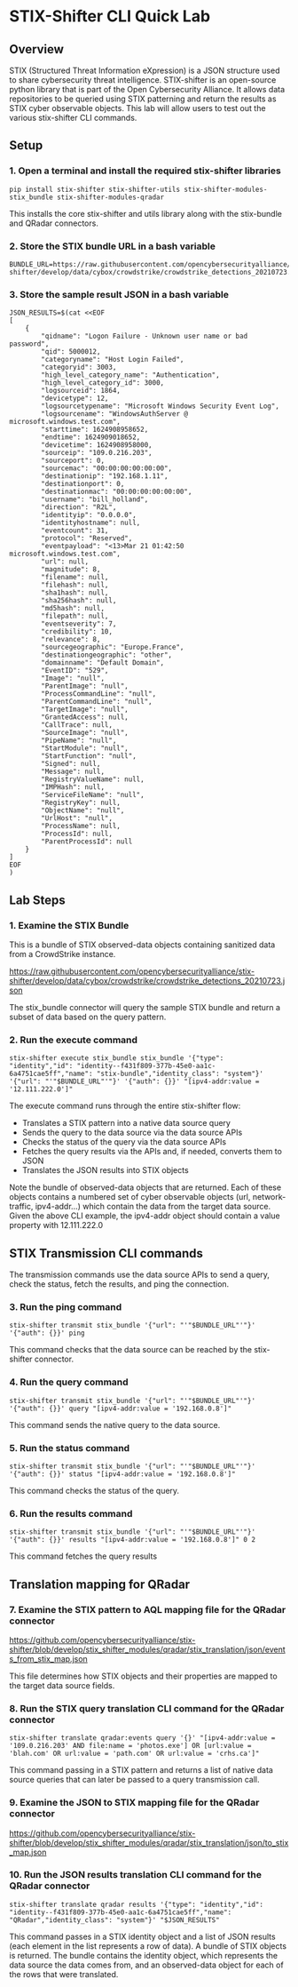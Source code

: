 # STIX-Shifter CLI Quick Lab

## Overview

STIX (Structured Threat Information eXpression) is a JSON structure used to share cybersecurity threat intelligence. STIX-shifter is an open-source python library that is part of the Open Cybersecurity Alliance. It allows data repositories to be queried using STIX patterning and return the results as STIX cyber observable objects. This lab will allow users to test out the various stix-shifter CLI commands.

## Setup

### 1. Open a terminal and install the required stix-shifter libraries

```
pip install stix-shifter stix-shifter-utils stix-shifter-modules-stix_bundle stix-shifter-modules-qradar
```

This installs the core stix-shifter and utils library along with the stix-bundle and QRadar connectors.

### 2. Store the STIX bundle URL in a bash variable

```
BUNDLE_URL=https://raw.githubusercontent.com/opencybersecurityalliance/stix-shifter/develop/data/cybox/crowdstrike/crowdstrike_detections_20210723.json
```

### 3. Store the sample result JSON in a bash variable

```
JSON_RESULTS=$(cat <<EOF 
[
    {
        "qidname": "Logon Failure - Unknown user name or bad password",
        "qid": 5000012,
        "categoryname": "Host Login Failed",
        "categoryid": 3003,
        "high_level_category_name": "Authentication",
        "high_level_category_id": 3000,
        "logsourceid": 1864,
        "devicetype": 12,
        "logsourcetypename": "Microsoft Windows Security Event Log",
        "logsourcename": "WindowsAuthServer @ microsoft.windows.test.com",
        "starttime": 1624908958652,
        "endtime": 1624909018652,
        "devicetime": 1624908958000,
        "sourceip": "109.0.216.203",
        "sourceport": 0,
        "sourcemac": "00:00:00:00:00:00",
        "destinationip": "192.168.1.11",
        "destinationport": 0,
        "destinationmac": "00:00:00:00:00:00",
        "username": "bill_holland",
        "direction": "R2L",
        "identityip": "0.0.0.0",
        "identityhostname": null,
        "eventcount": 31,
        "protocol": "Reserved",
        "eventpayload": "<13>Mar 21 01:42:50 microsoft.windows.test.com",
        "url": null,
        "magnitude": 8,
        "filename": null,
        "filehash": null,
        "sha1hash": null,
        "sha256hash": null,
        "md5hash": null,
        "filepath": null,
        "eventseverity": 7,
        "credibility": 10,
        "relevance": 8,
        "sourcegeographic": "Europe.France",
        "destinationgeographic": "other",
        "domainname": "Default Domain",
        "EventID": "529",
        "Image": "null",
        "ParentImage": "null",
        "ProcessCommandLine": "null",
        "ParentCommandLine": "null",
        "TargetImage": "null",
        "GrantedAccess": null,
        "CallTrace": null,
        "SourceImage": "null",
        "PipeName": "null",
        "StartModule": "null",
        "StartFunction": "null",
        "Signed": null,
        "Message": null,
        "RegistryValueName": null,
        "IMPHash": null,
        "ServiceFileName": "null",
        "RegistryKey": null,
        "ObjectName": "null",
        "UrlHost": "null",
        "ProcessName": null,
        "ProcessId": null,
        "ParentProcessId": null
    }
]
EOF
)
```

## Lab Steps

### 1. Examine the STIX Bundle

This is a bundle of STIX observed-data objects containing sanitized data from a CrowdStrike instance.

https://raw.githubusercontent.com/opencybersecurityalliance/stix-shifter/develop/data/cybox/crowdstrike/crowdstrike_detections_20210723.json

The stix_bundle connector will query the sample STIX bundle and return a subset of data based on the query pattern.

### 2. Run the execute command

```
stix-shifter execute stix_bundle stix_bundle '{"type": "identity","id": "identity--f431f809-377b-45e0-aa1c-6a4751cae5ff","name": "stix-bundle","identity_class": "system"}' '{"url": "'"$BUNDLE_URL"'"}' '{"auth": {}}' "[ipv4-addr:value = '12.111.222.0']"
```

The execute command runs through the entire stix-shifter flow:

-	Translates a STIX pattern into a native data source query
-	Sends the query to the data source via the data source APIs
-	Checks the status of the query via the data source APIs
-	Fetches the query results via the APIs and, if needed, converts them to JSON
-	Translates the JSON results into STIX objects

Note the bundle of observed-data objects that are returned. Each of these objects contains a numbered set of cyber observable objects (url, network-traffic, ipv4-addr…) which contain the data from the target data source. Given the above CLI example, the ipv4-addr object should contain a value property with 12.111.222.0


## STIX Transmission CLI commands

The transmission commands use the data source APIs to send a query, check the status, fetch the results, and ping the connection.

### 3. Run the ping command

```
stix-shifter transmit stix_bundle '{"url": "'"$BUNDLE_URL"'"}' '{"auth": {}}' ping
```

This command checks that the data source can be reached by the stix-shifter connector.

### 4. Run the query command

```
stix-shifter transmit stix_bundle '{"url": "'"$BUNDLE_URL"'"}' '{"auth": {}}' query "[ipv4-addr:value = '192.168.0.8']"
```

This command sends the native query to the data source.

### 5. Run the status command 

```
stix-shifter transmit stix_bundle '{"url": "'"$BUNDLE_URL"'"}' '{"auth": {}}' status "[ipv4-addr:value = '192.168.0.8']"
```

This command checks the status of the query.

### 6. Run the results command

```
stix-shifter transmit stix_bundle '{"url": "'"$BUNDLE_URL"'"}' '{"auth": {}}' results "[ipv4-addr:value = '192.168.0.8']" 0 2
```

This command fetches the query results


## Translation mapping for QRadar


### 7. Examine the STIX pattern to AQL mapping file for the QRadar connector

https://github.com/opencybersecurityalliance/stix-shifter/blob/develop/stix_shifter_modules/qradar/stix_translation/json/events_from_stix_map.json

This file determines how STIX objects and their properties are mapped to the target data source fields. 

### 8. Run the STIX query translation CLI command for the QRadar connector

```
stix-shifter translate qradar:events query '{}' "[ipv4-addr:value = '109.0.216.203' AND file:name = 'photos.exe'] OR [url:value = 'blah.com' OR url:value = 'path.com' OR url:value = 'crhs.ca']"
```

This command passing in a STIX pattern and returns a list of native data source queries that can later be passed to a query transmission call.

### 9. Examine the JSON to STIX mapping file for the QRadar connector

https://github.com/opencybersecurityalliance/stix-shifter/blob/develop/stix_shifter_modules/qradar/stix_translation/json/to_stix_map.json


### 10. Run the JSON results translation CLI command for the QRadar connector

```
stix-shifter translate qradar results '{"type": "identity","id": "identity--f431f809-377b-45e0-aa1c-6a4751cae5ff","name": "QRadar","identity_class": "system"}' "$JSON_RESULTS"
```

This command passes in a STIX identity object and a list of JSON results (each element in the list represents a row of data). A bundle of STIX objects is returned. The bundle contains the identity object, which represents the data source the data comes from, and an observed-data object for each of the rows that were translated.

